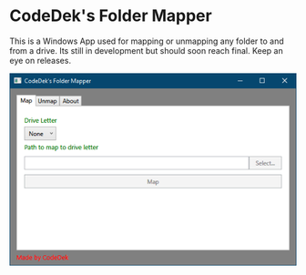 # CodeDek's Folder Mapper
This is a Windows App used for mapping or unmapping any folder to and from a drive. Its still in development but should soon reach final. Keep an eye on releases.

![Folder Mapper](folderMapper.png)
